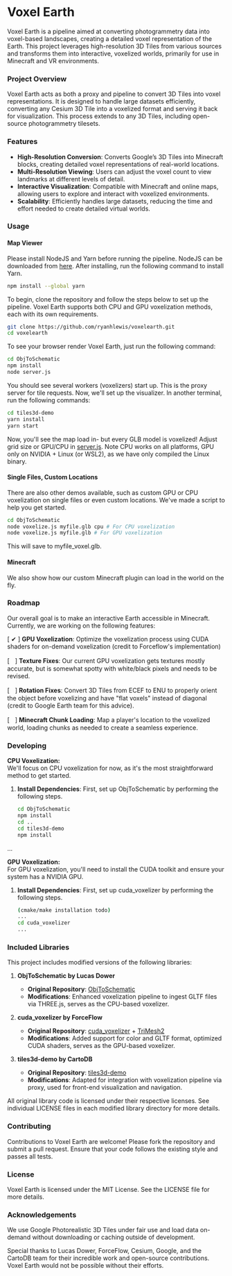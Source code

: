 # Voxel Earth
Voxel Earth is a pipeline aimed at converting photogrammetry data into voxel-based landscapes, creating a detailed voxel representation of the Earth. This project leverages high-resolution 3D Tiles from various sources and transforms them into interactive, voxelized worlds, primarily for use in Minecraft and VR environments.

### Project Overview
Voxel Earth acts as both a proxy and pipeline to convert 3D Tiles into voxel representations. It is designed to handle large datasets efficiently, converting any Cesium 3D Tile into a voxelized format and serving it back for visualization. This process extends to any 3D Tiles, including open-source photogrammetry tilesets.

### Features
- **High-Resolution Conversion**: Converts Google’s 3D Tiles into Minecraft blocks, creating detailed voxel representations of real-world locations.
- **Multi-Resolution Viewing**: Users can adjust the voxel count to view landmarks at different levels of detail.
- **Interactive Visualization**: Compatible with Minecraft and online maps, allowing users to explore and interact with voxelized environments.
- **Scalability**: Efficiently handles large datasets, reducing the time and effort needed to create detailed virtual worlds.

### Usage

#### Map Viewer

Please install NodeJS and Yarn before running the pipeline.
NodeJS can be downloaded from [here](https://nodejs.org/en/download/). After installing, run the following command to install Yarn.
```bash
npm install --global yarn
```

To begin, clone the repository and follow the steps below to set up the pipeline. Voxel Earth supports both CPU and GPU voxelization methods, each with its own requirements.
```bash
git clone https://github.com/ryanhlewis/voxelearth.git
cd voxelearth
```
To see your browser render Voxel Earth, just run the following command:
```bash
cd ObjToSchematic
npm install
node server.js
   ```
You should see several workers (voxelizers) start up. This is the proxy server for tile requests. Now, we'll set up the visualizer. In another terminal, run the following commands:
```bash
cd tiles3d-demo
yarn install
yarn start
```
Now, you'll see the map load in- but every GLB model is voxelized! Adjust grid size or GPU/CPU in [server.js](ObjToSchematic/server.js). Note CPU works on all platforms, GPU only on NVIDIA + Linux (or WSL2), as we have only compiled the Linux binary.


#### Single Files, Custom Locations
There are also other demos available, such as custom GPU or CPU voxelization on single files or even custom locations. We've made a script to help you get started. 
```bash
cd ObjToSchematic
node voxelize.js myfile.glb cpu # For CPU voxelization
node voxelize.js myfile.glb # For GPU voxelization
```
This will save to myfile_voxel.glb.


#### Minecraft
We also show how our custom Minecraft plugin can load in the world on the fly. 


### Roadmap

Our overall goal is to make an interactive Earth accessible in Minecraft. Currently, we are working on the following features:

[ ✔ ] **GPU Voxelization**: Optimize the voxelization process using CUDA shaders for on-demand voxelization (credit to Forceflow's implementation)

[ㅤ] **Texture Fixes**: Our current GPU voxelization gets textures mostly accurate, but is somewhat spotty with white/black pixels and needs to be revised.

[ㅤ] **Rotation Fixes**: Convert 3D Tiles from ECEF to ENU to properly orient the object before voxelizing and have "flat voxels" instead of diagonal (credit to Google Earth team for this advice).

[ㅤ] **Minecraft Chunk Loading**: Map a player's location to the voxelized world, loading chunks as needed to create a seamless experience.

### Developing
**CPU Voxelization:**\
We'll focus on CPU voxelization for now, as it's the most straightforward method to get started.
1. **Install Dependencies**: First, set up ObjToSchematic by performing the following steps.
   ```bash
   cd ObjToSchematic
   npm install
   cd ..
   cd tiles3d-demo
   npm install
   ```
...

**GPU Voxelization:**\
For GPU voxelization, you'll need to install the CUDA toolkit and ensure your system has a NVIDIA GPU.
1. **Install Dependencies**: First, set up cuda_voxelizer by performing the following steps.
   ```bash
   (cmake/make installation todo)
   ...
   cd cuda_voxelizer
   ...
   ```
### Included Libraries
This project includes modified versions of the following libraries:

1. **ObjToSchematic by Lucas Dower**
   - **Original Repository**: [ObjToSchematic](https://github.com/LucasDower/ObjToSchematic)
   - **Modifications**: Enhanced voxelization pipeline to ingest GLTF files via THREE.js, serves as the CPU-based voxelizer.

2. **cuda_voxelizer by ForceFlow**
   - **Original Repository**: [cuda_voxelizer](https://github.com/Forceflow/cuda_voxelizer) + [TriMesh2](https://github.com/Forceflow/TriMesh2)
   - **Modifications**: Added support for color and GLTF format, optimized CUDA shaders, serves as the GPU-based voxelizer.

3. **tiles3d-demo by CartoDB**
   - **Original Repository**: [tiles3d-demo](https://github.com/CartoDB/tiles3d-demo)
   - **Modifications**: Adapted for integration with voxelization pipeline via proxy, used for front-end visualization and navigation.

All original library code is licensed under their respective licenses. See individual LICENSE files in each modified library directory for more details.

### Contributing
Contributions to Voxel Earth are welcome! Please fork the repository and submit a pull request. Ensure that your code follows the existing style and passes all tests.

### License
Voxel Earth is licensed under the MIT License. See the LICENSE file for more details.

### Acknowledgements
We use Google Photorealistic 3D Tiles under fair use and load data on-demand without downloading or caching outside of development.

Special thanks to Lucas Dower, ForceFlow, Cesium, Google, and the CartoDB team for their incredible work and open-source contributions. Voxel Earth would not be possible without their efforts.